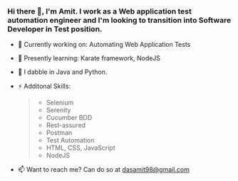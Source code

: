 ### Hi there 👋, I'm Amit. I work as a Web application test automation engineer and I'm looking to transition into Software Developer in Test position.

<!--
**99002591/99002591** is a ✨ _special_ ✨ repository because its `README.md` (this file) appears on your GitHub profile.
-->

- 🔭 Currently working on:  Automating Web Application Tests
- 🌱 Presently learning: Karate framework, NodeJS

- 💬 I dabble in Java and Python.

- ⚡ Additonal Skills: 
   >- Selenium
   >- Serenity 
   >- Cucumber BDD
   >- Rest-assured
   >- Postman
   >- Test Automation
   >- HTML, CSS, JavaScript
   >- NodeJS

- 📫 Want to reach me? Can do so at dasamit98@gmail.com



